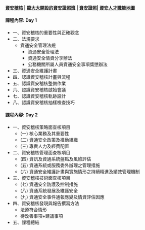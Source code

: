 #### [資安稽核](./content.md) | [龍大大開設的資安證照班](./證照班.md) | [資安證照](./證照.md)| [資安人才職能地圖](./資安人才職能.md) 

#### 課程內容: Day 1
- 一、資安稽核的重要性與正確觀念
- 二、法規要求
  - 資通安全管理法規
    - 資通安全管理法
    - 資通安全情資分享辦法
    - 公務機關所屬人員資通安全事項獎懲辦法
- 三、資通安全維護計畫
- 四、認識資安稽核計畫與流程
- 五、認識資安稽核整備作業
- 六、認識資安稽核啟始會議
- 七、認識資安稽核軌跡設計
- 八、認識資安稽核抽樣檢查技巧
#### 課程內容: Day 2
- 一、資安稽核策略面查核項目
  - (一) 核心業務及其重要性
  - (二) 資通安全政策及推動組織
  - (三) 專責人力及經費配置
- 二、資安稽核管理面查核項目
  - (四) 資訊及資通系統盤點及風險評估
  - (五) 資通系統或服務委外辦理之管理措施
  - (六) 資通安全維護計畫與實施情形之持續精進及績效管理機制
- 三、資安稽核技術面查核項目
  - (七) 資通安全防護及控制措施
  - (八) 資通系統發展及維護安全
  - (九) 資通安全事件通報應變及情資評估因應
- 四、資安稽核發現與報告撰寫方法
  - 法遵符合情形
  - 待改善事項+建議事項
- 五、課程總結






